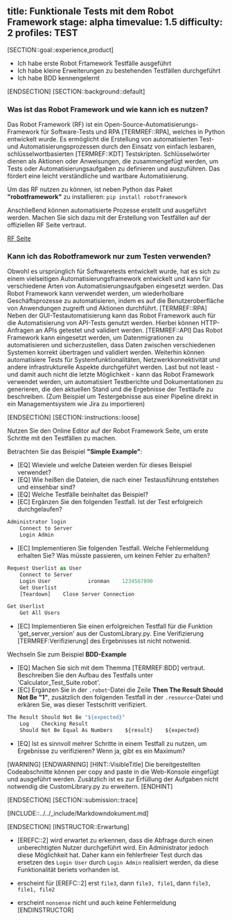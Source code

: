 title: Funktionale Tests mit dem Robot Framework
stage: alpha
timevalue: 1.5
difficulty: 2
profiles: TEST
---
[SECTION::goal::experience,product]

- Ich habe erste Robot Frtamework Testfälle ausgeführt
- Ich habe kleine Erweiterungen zu bestehenden Testfällen durchgeführt
- Ich habe BDD kennengelernt

[ENDSECTION]
[SECTION::background::default]

### Was ist das Robot Framework und wie kann ich es nutzen?

Das Robot Framework (RF) ist ein Open-Source-Automatisierungs-Framework für Software-Tests und RPA [TERMREF::RPA], welches in Python entwickelt wurde.
Es ermöglicht die Erstellung von automatisierten Test- und Automatisierungsprozessen durch den Einsatz von einfach lesbaren, schlüsselwortbasierten [TERMREF::KDT] Testskripten.
Schlüsselwörter dienen als Aktionen oder Anweisungen, die zusammengefügt werden, um Tests oder Automatisierungsaufgaben zu definieren und auszuführen.
Das fördert eine leicht verständliche und wartbare Automatisierung.

Um das RF nutzen zu können, ist neben Python das Paket **"robotframework"** zu installieren: `pip install robotframework`

Anschließend können automatisierte Prozesse erstellt und ausgeführt werden. Machen Sie sich dazu mit der Erstellung von Testfällen auf der offiziellen RF Seite vertraut.

[RF Seite](https://robotframework.org/#getting-started)

### Kann ich das Robotframework nur zum Testen verwenden?

Obwohl es ursprünglich für Softwaretests entwickelt wurde, hat es sich zu einem vielseitigen Automatisierungsframework entwickelt und kann für verschiedene Arten von Automatisierungsaufgaben
eingesetzt werden. Das Robot Framework kann verwendet werden, um wiederholbare Geschäftsprozesse zu automatisieren, indem es auf die Benutzeroberfläche von Anwendungen zugreift und Aktionen durchführt. [TERMREF::RPA] Neben der GUI-Testautomatisierung kann das Robot Framework auch für die Automatisierung von API-Tests genutzt werden. Hierbei können HTTP-Anfragen an APIs getestet und validiert werden. [TERMREF::API] Das Robot Framework kann eingesetzt werden, um Datenmigrationen zu automatisieren und sicherzustellen, dass Daten zwischen verschiedenen
Systemen korrekt übertragen und validiert werden. Weiterhin können automatisiere Tests für Systemfunktionalitäten, Netzwerkkonnektivität und andere infrastrukturelle Aspekte durchgeführt werden.
Last but not least - und damit auch nicht die letzte Möglichkeit - kann das Robot Framework verwendet werden, um automatisiert Testberichte und Dokumentationen zu generieren, die den aktuellen Stand und die Ergebnisse der Testläufe zu beschreiben. (Zum Beispiel um Testergebnisse aus einer Pipeline direkt in ein Managementsystem wie Jira zu importieren)

[ENDSECTION]
[SECTION::instructions::loose]

Nutzen Sie den Online Editor auf der Robot Framework Seite, um erste Schritte mit den Testfällen zu machen.

Betrachten Sie das Beispiel **"Simple Example"**:

- [EQ] Wieviele und welche Dateien werden für dieses Beispiel verwendet?
- [EQ] Wie heißen die Dateien, die nach einer Testausführung entstehen und einsehbar sind?
- [EQ] Welche Testfälle beinhaltet das Beispiel?
- [EC] Ergänzen Sie den folgenden Testfall. Ist der Test erfolgreich durchgelaufen?

```python
Administrator login
    Connect to Server
    Login Admin
```

- [EC] Implementieren Sie folgenden Testfall. Welche Fehlermeldung erhalten Sie? Was müsste passieren, um keinen Fehler zu erhalten?

```python
Request Userlist as User
    Connect to Server
    Login User            ironman    1234567890
    Get Userlist
    [Teardown]    Close Server Connection
```

```python
Get Userlist
    Get All Users
```

- [EC] Implementieren Sie einen erfolgreichen Testfall für die Funktion 'get_server_version' aus der CustomLibrary.py. Eine Verifizierung [TERMREF:Verifizierung] des Ergebnisses ist nicht notwenid.

Wechseln Sie zum Beispiel **BDD-Example**

- [EQ] Machen Sie sich mit dem Themma [TERMREF:BDD] vertraut. Beschreiben Sie den Aufbau des Testfalls unter 'Calculator_Test_Suite.robot'.
- [EC] Ergänzen Sie in der `.robot`-Datei die Zeile **Then The Result Should Not Be "1"**, zusätzlich den folgenden Testfall in der `.resource`-Datei und erkären Sie, was dieser Testschritt verifiziert.

```python
The Result Should Not Be "${expected}"
    Log    Checking Result
    Should Not Be Equal As Numbers    ${result}    ${expected}
```

- [EQ] Ist es sinnvoll mehrer Schritte in einem Testfall zu nutzen, um Ergebnisse zu verifizieren? Wenn ja, gibt es ein Maximum?

[WARNING]
[ENDWARNING]
[HINT::VisibleTitle]
Die bereitgestellten Codeabschnitte können per copy and paste in die Web-Konsole eingefügt und ausgeführt werden. 
Zusätzlich ist es zur Erfüllung der Aufgaben nicht notwendig die CustomLibrary.py zu erweitern.
[ENDHINT]

[ENDSECTION]
[SECTION::submission::trace]

[INCLUDE::../../_include/Markdowndokument.md]

[ENDSECTION]
[INSTRUCTOR::Erwartung]

- [EREFC::2] wird erwartet zu erkennen, dass die Abfrage durch einen unberechtigten Nutzer durchgeführt wird. Ein Administrator jedoch diese Möglichkeit hat. Daher kann ein fehlerfreier Test durch das ersetzen des `Login User` durch `Login Admin` realisiert werden, da diese Funktionalität beriets vorhanden ist.

- erscheint für [EREFC::2] erst `file3`, dann `file3, file1`, dann `file3, file1, file2`
- erscheint `nonsense` nicht und auch keine Fehlermeldung
[ENDINSTRUCTOR]

